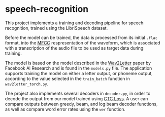 # speech-recognition

This project implements a training and decoding pipeline for speech recognition, trained using the LibriSpeech dataset.

Before the model can be trained, the data is processed from its initial ```.flac``` format, into the [MFCC](https://en.wikipedia.org/wiki/Mel-frequency_cepstrum) respresentation of the waveform, which is associated with a transcription of the audio file to be used as target data during training.

The model is based on the model described in the [Wav2Letter](https://arxiv.org/pdf/1609.03193.pdf) paper by Facebook AI Research and is found in the ```models.py``` file. The application supports training the model on either a letter output, or phoneme output, according to the value selected in the ```train_batch``` function in ```wav2letter_torch.py```.

The project also implements several decoders in ```decoder.py```, in order to decode the output from our model trained using [CTC Loss](https://pytorch.org/docs/stable/generated/torch.nn.CTCLoss.html). A user can compare outputs between greedy, beam, and log beam decoder functions, as well as compare word error rates using the ```wer``` function. 
